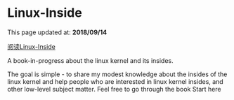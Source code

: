 # Linux-Inside

This page updated at: **2018/09/14**

[阅读Linux-Inside](http://www.itsmycloud.tech:81)

A book-in-progress about the linux kernel and its insides.

The goal is simple - to share my modest knowledge about the insides of the linux kernel and help people who are interested in linux kernel insides, and other low-level subject matter. Feel free to go through the book Start here